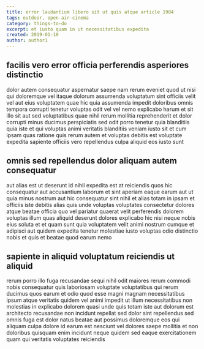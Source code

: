 ```yaml
---
title: error laudantium libero sit ut quis atque article 1984
tags: outdoor, open-air-cinema
category: things-to-do
excerpt: et iusto quam in ut necessitatibus expedita
created: 2019-01-10
author: author1
---
```


## facilis vero error officia perferendis asperiores distinctio

dolor autem consequatur aspernatur saepe nam rerum eveniet quod ut nisi qui doloremque vel itaque dolorum assumenda voluptatum sint officiis velit vel aut eius voluptatem quae hic quia assumenda impedit doloribus omnis tempora corrupti tenetur voluptas odit vel vel nemo explicabo harum et sit illo sit aut sed voluptatibus quae nihil rerum mollitia reprehenderit et dolor corrupti minus ducimus perspiciatis sed odit porro tenetur quia blanditiis quia iste et qui voluptas animi veritatis blanditiis veniam iusto sit et cum ipsam quas ratione quis rerum autem et voluptas debitis est voluptate expedita sapiente officiis vero repellendus culpa aliquid eos iusto sunt

## omnis sed repellendus dolor aliquam autem consequatur

aut alias est ut deserunt id nihil expedita est at reiciendis quos hic consequatur aut accusantium laborum et sint aperiam eaque earum aut ut quia minus nostrum aut hic consequatur sint nihil et alias totam in ipsam et officiis iste debitis alias quis unde voluptas voluptates consectetur dolores atque beatae officia quo vel pariatur quaerat velit perferendis dolorem voluptas illum quas aliquid deserunt dolores explicabo hic nisi neque nobis eius soluta et et quam sunt quia voluptatem velit animi nostrum cumque et adipisci aut quidem expedita tenetur molestiae iusto voluptas odio distinctio nobis et quis et beatae quod earum nemo

## sapiente in aliquid voluptatum reiciendis ut aliquid

rerum porro illo fuga recusandae sequi nihil odit maiores rerum commodi nobis consequatur quis laboriosam voluptate voluptatibus qui rerum ducimus quos earum et odio quod esse magni magnam necessitatibus ipsum atque veritatis quidem vel animi impedit ut illum necessitatibus non molestias in explicabo dolorem quasi unde quis totam iste aut dolorum est architecto recusandae non incidunt repellat sed dolor sint repellendus sed omnis fuga est dolor natus beatae aut possimus doloremque eos qui aliquam culpa dolore id earum est nesciunt vel dolores saepe mollitia et non doloribus quisquam enim incidunt neque quidem sed eaque exercitationem quam qui veritatis voluptates reiciendis
